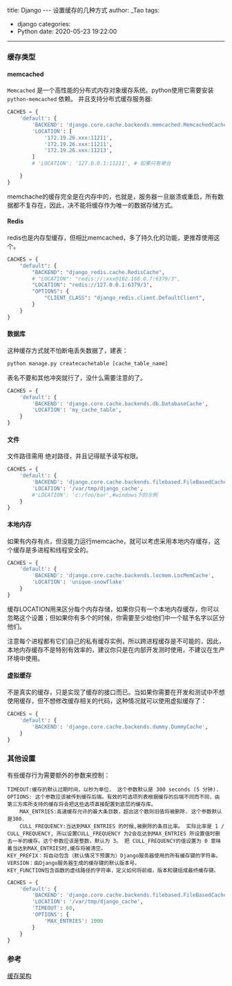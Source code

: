title: Django --- 设置缓存的几种方式
author: _Tao
tags:
  - django
categories:
  - Python
date: 2020-05-23 19:22:00
---
### 缓存类型
#### memcached
`Memcached` 是一个高性能的分布式内存对象缓存系统。python使用它需要安装 `python-memcached` 依赖。 并且支持分布式缓存服务器:
```python
CACHES = {
    'default': {
        'BACKEND': 'django.core.cache.backends.memcached.MemcachedCache',
        'LOCATION': [
            '172.19.26.xxx:11211',
            '172.19.26.xxx:11211',
            '172.19.26.xxx:11213',
        ]
        # 'LOCATION': '127.0.0.1:11211', # 如果只有单台

    }
}
```
memchache的缓存完全是在内存中的，也就是，服务器一旦崩溃或重启，所有数据都不复存在，因此，决不能将缓存作为唯一的数据存储方式。

<!-- more -->

#### Redis
redis也是内存型缓存，但相比memcached，多了持久化的功能，更推荐使用这个。
```python
CACHES = {
    "default": {
        "BACKEND": "django_redis.cache.RedisCache",
        # "LOCATION": "redis://:xxx@192.168.0.7:6379/3",
        "LOCATION": "redis://127.0.0.1:6379/3",
        "OPTIONS": {
            "CLIENT_CLASS": "django_redis.client.DefaultClient",
        }
    }
}
```

#### 数据库
这种缓存方式就不怕断电丢失数据了，建表：
```python
python manage.py createcachetable [cache_table_name]
```
表名不要和其他冲突就行了，没什么需要注意的了。
```python
CACHES = {
    'default': {
        'BACKEND': 'django.core.cache.backends.db.DatabaseCache',
        'LOCATION': 'my_cache_table',
    }
}
```

#### 文件
文件路径需用 绝对路径，并且记得赋予读写权限。
```python
CACHES = {
    'default': {
        'BACKEND': 'django.core.cache.backends.filebased.FileBasedCache',
        'LOCATION': '/var/tmp/django_cache',
        #'LOCATION': 'c:/foo/bar',#windows下的示例
    }
}
```

#### 本地内存
如果有内存有点，但没能力运行memcache，就可以考虑采用本地内存缓存，这个缓存是多进程和线程安全的。
```python
CACHES = {
    'default': {
        'BACKEND': 'django.core.cache.backends.locmem.LocMemCache',
        'LOCATION': 'unique-snowflake'
    }
}
```
缓存LOCATION用来区分每个内存存储，如果你只有一个本地内存缓存，你可以忽略这个设置；但如果你有多个的时候，你需要至少给他们中一个赋予名字以区分他们。

注意每个进程都有它们自己的私有缓存实例，所以跨进程缓存是不可能的，因此，本地内存缓存不是特别有效率的，建议你只是在内部开发测时使用，不建议在生产环境中使用。

#### 虚拟缓存
不是真实的缓存，只是实现了缓存的接口而已。当如果你需要在开发和测试中不想使用缓存，但不想修改缓存相关的代码，这种情况就可以使用虚拟缓存了：
```python
CACHES = {
    'default': {
        'BACKEND': 'django.core.cache.backends.dummy.DummyCache',
    }
}
```

### 其他设置
有些缓存行为需要额外的参数来控制：

    TIMEOUT:缓存的默认过期时间，以秒为单位， 这个参数默认是 300 seconds (5 分钟).
    OPTIONS: 这个参数应该被传到缓存后端。有效的可选项列表根据缓存的后端不同而不同，由第三方库所支持的缓存将会把这些选项直接配置到底层的缓存库。
        MAX_ENTRIES:高速缓存允许的最大条目数，超出这个数则旧值将被删除. 这个参数默认是300.
        CULL_FREQUENCY:当达到MAX_ENTRIES 的时候,被删除的条目比率。 实际比率是 1 / CULL_FREQUENCY, 所以设置CULL_FREQUENCY 为2会在达到MAX_ENTRIES 所设置值时删去一半的缓存。这个参数应该是整数，默认为 3。 把 CULL_FREQUENCY的值设置为 0 意味着当达到MAX_ENTRIES时,缓存将被清空。
    KEY_PREFIX：将自动包含（默认情况下预置为）Django服务器使用的所有缓存键的字符串。
    VERSION：由Django服务器生成的缓存键的默认版本号。
    KEY_FUNCTION包含函数的虚线路径的字符串，定义如何将前缀，版本和键组成最终缓存键。



```python
CACHES = {
    'default': {
        'BACKEND': 'django.core.cache.backends.filebased.FileBasedCache',
        'LOCATION': '/var/tmp/django_cache',
        'TIMEOUT': 60,
        'OPTIONS': {
            'MAX_ENTRIES': 1000
        }
    }
}
```


### 参考
[缓存架构](http://hongweipeng.com/index.php/archives/1163/)